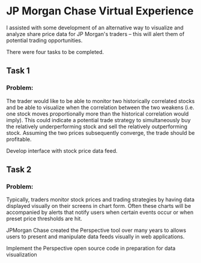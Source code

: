 # JP Morgan Chase Virtual Experience
I assisted with some development of an alternative way to visualize and analyze share price data for JP Morgan's traders – this will alert them of potential trading opportunities.

There were four tasks to be completed.

## Task 1
### Problem:
The trader would like to be able to monitor two historically correlated stocks and be able to visualize when the correlation between the two weakens (i.e. one stock moves proportionally more than the historical correlation would imply). This could indicate a potential trade strategy to simultaneously buy the relatively underperforming stock and sell the relatively outperforming stock. Assuming the two prices subsequently converge, the trade should be profitable.

Develop interface with stock price data feed.

## Task 2
### Problem:
Typically, traders monitor stock prices and trading strategies by having data displayed visually on their screens in chart form. Often these charts will be accompanied by alerts that notify users when certain events occur or when preset price thresholds are hit.

JPMorgan Chase created the Perspective tool over many years to allows users to present and manipulate data feeds visually in web applications.

Implement the Perspective open source code in preparation for data visualization
